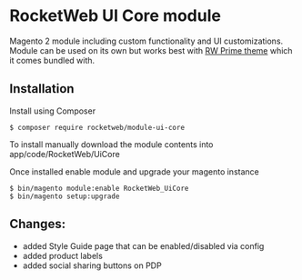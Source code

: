 # RocketWeb UI Core module
Magento 2 module including custom functionality and UI customizations. Module can be used on its own but works best with [RW Prime theme](https://github.com/rocketweb-fed/magento2-theme-prime) which it comes bundled with.

## Installation
Install using Composer
```
$ composer require rocketweb/module-ui-core
```
To install manually download the module contents into app/code/RocketWeb/UiCore

Once installed enable module and upgrade your magento instance
```
$ bin/magento module:enable RocketWeb_UiCore
$ bin/magento setup:upgrade
```

## Changes:
- added Style Guide page that can be enabled/disabled via config
- added product labels
- added social sharing buttons on PDP
